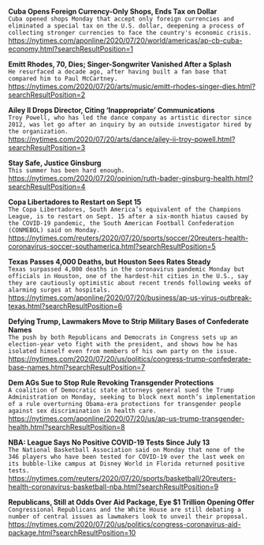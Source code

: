 **Cuba Opens Foreign Currency-Only Shops, Ends Tax on Dollar**\
`Cuba opened shops Monday that accept only foreign currencies and eliminated a special tax on the U.S. dollar, deepening a process of collecting stronger currencies to face the country's economic crisis.`\
https://nytimes.com/aponline/2020/07/20/world/americas/ap-cb-cuba-economy.html?searchResultPosition=1

**Emitt Rhodes, 70, Dies; Singer-Songwriter Vanished After a Splash**\
`He resurfaced a decade ago, after having built a fan base that compared him to Paul McCartney.`\
https://nytimes.com/2020/07/20/arts/music/emitt-rhodes-singer-dies.html?searchResultPosition=2

**Ailey II Drops Director, Citing ‘Inappropriate’ Communications**\
`Troy Powell, who has led the dance company as artistic director since 2012, was let go after an inquiry by an outside investigator hired by the organization.`\
https://nytimes.com/2020/07/20/arts/dance/ailey-ii-troy-powell.html?searchResultPosition=3

**Stay Safe, Justice Ginsburg**\
`This summer has been hard enough.`\
https://nytimes.com/2020/07/20/opinion/ruth-bader-ginsburg-health.html?searchResultPosition=4

**Copa Libertadores to Restart on Sept 15**\
`The Copa Libertadores, South America’s equivalent of the Champions League, is to restart on Sept. 15 after a six-month hiatus caused by the COVID-19 pandemic, the South American Football Confederation (CONMEBOL) said on Monday.`\
https://nytimes.com/reuters/2020/07/20/sports/soccer/20reuters-health-coronavirus-soccer-southamerica.html?searchResultPosition=5

**Texas Passes 4,000 Deaths, but Houston Sees Rates Steady**\
`Texas surpassed 4,000 deaths in the coronavirus pandemic Monday but officials in Houston, one of the hardest-hit cities in the U.S., say they are cautiously optimistic about recent trends following weeks of alarming surges at hospitals.`\
https://nytimes.com/aponline/2020/07/20/business/ap-us-virus-outbreak-texas.html?searchResultPosition=6

**Defying Trump, Lawmakers Move to Strip Military Bases of Confederate Names**\
`The push by both Republicans and Democrats in Congress sets up an election-year veto fight with the president, and shows how he has isolated himself even from members of his own party on the issue.`\
https://nytimes.com/2020/07/20/us/politics/congress-trump-confederate-base-names.html?searchResultPosition=7

**Dem AGs Sue to Stop Rule Revoking Transgender Protections**\
`A coalition of Democratic state attorneys general sued the Trump Administration on Monday, seeking to block next month’s implementation of a rule overturning Obama-era protections for transgender people against sex discrimination in health care.`\
https://nytimes.com/aponline/2020/07/20/us/ap-us-trump-transgender-health.html?searchResultPosition=8

**NBA: League Says No Positive COVID-19 Tests Since July 13**\
`The National Basketball Association said on Monday that none of the 346 players who have been tested for COVID-19 over the last week on its bubble-like campus at Disney World in Florida returned positive tests.`\
https://nytimes.com/reuters/2020/07/20/sports/basketball/20reuters-health-coronavirus-basketball-nba.html?searchResultPosition=9

**Republicans, Still at Odds Over Aid Package, Eye $1 Trillion Opening Offer**\
`Congressional Republicans and the White House are still debating a number of central issues as lawmakers look to unveil their proposal.`\
https://nytimes.com/2020/07/20/us/politics/congress-coronavirus-aid-package.html?searchResultPosition=10

